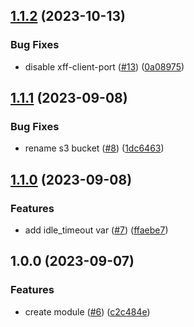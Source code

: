 ## [1.1.2](https://github.com/justtrackio/terraform-aws-alb/compare/v1.1.1...v1.1.2) (2023-10-13)


### Bug Fixes

* disable xff-client-port ([#13](https://github.com/justtrackio/terraform-aws-alb/issues/13)) ([0a08975](https://github.com/justtrackio/terraform-aws-alb/commit/0a089753f726b9e7b5132e7ba23bd0c6c1b1ac79))

## [1.1.1](https://github.com/justtrackio/terraform-aws-alb/compare/v1.1.0...v1.1.1) (2023-09-08)


### Bug Fixes

* rename s3 bucket ([#8](https://github.com/justtrackio/terraform-aws-alb/issues/8)) ([1dc6463](https://github.com/justtrackio/terraform-aws-alb/commit/1dc6463c0e7db897d0cedb00bf6a00b8ea69a18b))

## [1.1.0](https://github.com/justtrackio/terraform-aws-alb/compare/v1.0.0...v1.1.0) (2023-09-08)


### Features

* add idle_timeout var ([#7](https://github.com/justtrackio/terraform-aws-alb/issues/7)) ([ffaebe7](https://github.com/justtrackio/terraform-aws-alb/commit/ffaebe740be0aa115e1a625211e372697ddf7aba))

## 1.0.0 (2023-09-07)


### Features

* create module ([#6](https://github.com/justtrackio/terraform-aws-alb/issues/6)) ([c2c484e](https://github.com/justtrackio/terraform-aws-alb/commit/c2c484eee65dc4c0d2d3b1779429bfad2d3240e5))
